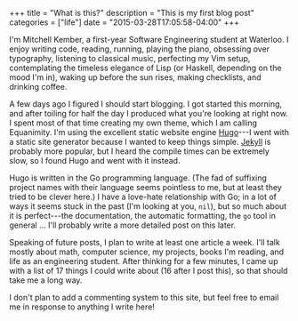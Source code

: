 +++
title = "What is this?"
description = "This is my first blog post"
categories = ["life"]
date = "2015-03-28T17:05:58-04:00"
+++

I'm Mitchell Kember, a first-year Software Engineering student at Waterloo. I enjoy writing code, reading, running, playing the piano, obsessing over typography, listening to classical music, perfecting my Vim setup, contemplating the timeless elegance of Lisp (or Haskell, depending on the mood I'm in), waking up before the sun rises, making checklists, and drinking coffee.

<!--more-->

A few days ago I figured I should start blogging. I got started this morning, and after toiling for half the day I produced what you're looking at right now. I spent most of that time creating my own theme, which I am calling Equanimity. I'm using the excellent static website engine [Hugo][1]---I went with a static site generator because I wanted to keep things simple. [Jekyll][2] is probably more popular, but I heard the compile times can be extremely slow, so I found Hugo and went with it instead.

Hugo is written in the Go programming language. (The fad of suffixing project names with their language seems pointless to me, but at least they tried to be clever here.) I have a love-hate relationship with Go; in a lot of ways it seems stuck in the past (I'm looking at you, `nil`), but so much about it is perfect---the documentation, the automatic formatting, the `go` tool in general ... I'll probably write a more detailed post on this later.

Speaking of future posts, I plan to write at least one article a week. I'll talk mostly about math, computer science, my projects,  books I'm reading, and life as an engineering student. After thinking for a few minutes, I came up with a list of 17 things I could write about (16 after I post this), so that should take me a long way.

I don't plan to add a commenting system to this site, but feel free to email me in response to anything I write here!

[1]: http://gohugo.io
[2]: http://jekyllrb.com
